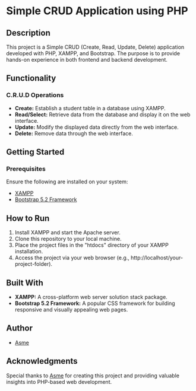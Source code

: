 # Simple CRUD Application using PHP

## Description

This project is a Simple CRUD (Create, Read, Update, Delete) application developed with PHP, XAMPP, and Bootstrap. The purpose is to provide hands-on experience in both frontend and backend development.

## Functionality

### C.R.U.D Operations

- **Create:** Establish a student table in a database using XAMPP.
- **Read/Select:** Retrieve data from the database and display it on the web interface.
- **Update:** Modify the displayed data directly from the web interface.
- **Delete:** Remove data through the web interface.

## Getting Started

### Prerequisites

Ensure the following are installed on your system:

- [XAMPP](https://www.apachefriends.org)
- [Bootstrap 5.2 Framework](https://getbootstrap.com/docs/5.2/getting-started/introduction)

## How to Run

1. Install XAMPP and start the Apache server.
2. Clone this repository to your local machine.
3. Place the project files in the "htdocs" directory of your XAMPP installation.
4. Access the project via your web browser (e.g., http://localhost/your-project-folder).

## Built With

- **XAMPP:** A cross-platform web server solution stack package.
- **Bootstrap 5.2 Framework:** A popular CSS framework for building responsive and visually appealing web pages.

## Author

- [Asme](https://mesuna.netlify.app)

## Acknowledgments

Special thanks to [Asme](https://mesuna.netlify.app) for creating this project and providing valuable insights into PHP-based web development.
